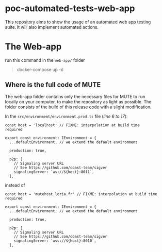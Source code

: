 # poc-automated-tests-web-app

This repository aims to show the usage of an automated web app testing suite.
It will also implement automated actions.

# The Web-app

run this command in the `web-app/` folder
> docker-compose up -d 


## Where is the full code of MUTE
The web-app folder contains only the necessary files for MUTE to run locally on your computer, to make the repository as light as possible.
The folder consists of the build of this [release code](https://github.com/BaptisteHubert/mute/releases/tag/0.12.3) with a slight modification.

In the `src/environment/environment.prod.ts` file (*line 6 to 17*):

```
const host = 'localhost' // FIXME: interpolation at build time required

export const environment: IEnvironment = {
  ...defaultEnvironment, // we extend the default environment

  production: true,

  p2p: {
    // Signaling server URL
    // See https://github.com/coast-team/sigver
    signalingServer: `ws://${host}:8011`,
  },
```

instead of 

```
const host = 'mutehost.loria.fr' // FIXME: interpolation at build time required

export const environment: IEnvironment = {
  ...defaultEnvironment, // we extend the default environment

  production: true,

  p2p: {
    // Signaling server URL
    // See https://github.com/coast-team/sigver
    signalingServer: `wss://${host}:8010`,
  },
```



